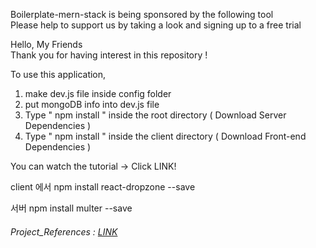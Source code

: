 Boilerplate-mern-stack is being sponsored by the following tool <br />
Please help to support us by taking a look and signing up to a free trial

Hello, My Friends  
Thank you for having interest in this repository ! 

To use this application, 

1. make dev.js file inside config folder 
2. put mongoDB info into dev.js file 
3. Type  " npm install " inside the root directory  ( Download Server Dependencies ) 
4. Type " npm install " inside the client directory ( Download Front-end Dependencies )


You can watch the tutorial -> Click LINK!

client 에서
npm install react-dropzone --save 

서버
npm install multer --save

###### Project_References : [LINK](https://www.youtube.com/channel/UCFyXA9x8lpL3EYWeYhj4C4Q?view_as=subscriber)


